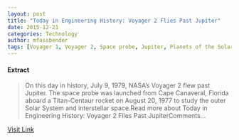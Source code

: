 ```yaml
---
layout: post
title: "Today in Engineering History: Voyager 2 Flies Past Jupiter"
date: 2015-12-21
categories: Technology
author: mfassbender
tags: [Voyager 1, Voyager 2, Space probe, Jupiter, Planets of the Solar System, Spacecraft, Outer planets, Planets, Astronautics, Spaceflight, Flight, Space science, Bodies of the Solar System, Astronomy, Planetary science, Outer space, Solar System, Gas giants, Astronomical objects known since antiquity, Discovery and exploration of the Solar System]
---
```





#### Extract
>On this day in history, July 9, 1979, NASA’s Voyager 2 flew past Jupiter. The space probe was launched from Cape Canaveral, Florida aboard a Titan-Centaur rocket on August 20, 1977 to study the outer Solar System and interstellar space.Read more about Today in Engineering History: Voyager 2 Flies Past JupiterComments...



[Visit Link](http://www.pddnet.com/blogs/2015/07/today-engineering-history-voyager-2-flies-past-jupiter)


